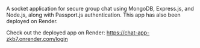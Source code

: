 A socket application for secure group chat using MongoDB, Express.js, and Node.js, along with Passport.js authentication. This app has also been deployed on Render.

Check out the deployed app on Render: https://chat-app-zkb7.onrender.com/login
